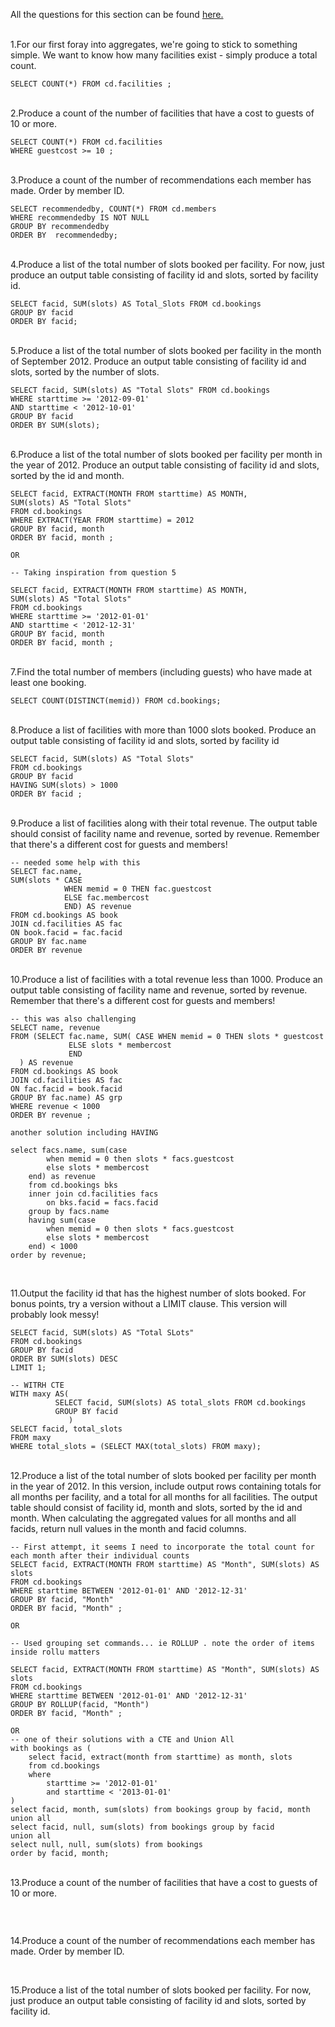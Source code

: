 All the questions for this section can be found [here.](https://pgexercises.com/questions/aggregates/)

\
1.For our first foray into aggregates, we're going to stick to something simple. We want to know how many facilities exist - simply produce a total count.

```
SELECT COUNT(*) FROM cd.facilities ;
```
\
2.Produce a count of the number of facilities that have a cost to guests of 10 or more.
```
SELECT COUNT(*) FROM cd.facilities
WHERE guestcost >= 10 ;
```

\
3.Produce a count of the number of recommendations each member has made. Order by member ID.
```
SELECT recommendedby, COUNT(*) FROM cd.members
WHERE recommendedby IS NOT NULL 
GROUP BY recommendedby
ORDER BY  recommendedby;
```
\
4.Produce a list of the total number of slots booked per facility. For now, just produce an output table consisting of facility id and slots, sorted by facility id.
```
SELECT facid, SUM(slots) AS Total_Slots FROM cd.bookings
GROUP BY facid 
ORDER BY facid;

```
\
5.Produce a list of the total number of slots booked per facility in the month of September 2012. Produce an output table consisting of facility id and slots, sorted by the number of slots.
```
SELECT facid, SUM(slots) AS "Total Slots" FROM cd.bookings
WHERE starttime >= '2012-09-01' 
AND starttime < '2012-10-01'
GROUP BY facid 
ORDER BY SUM(slots);

```

\
6.Produce a list of the total number of slots booked per facility per month in the year of 2012. Produce an output table consisting of facility id and slots, sorted by the id and month.

```
SELECT facid, EXTRACT(MONTH FROM starttime) AS MONTH,
SUM(slots) AS "Total Slots" 
FROM cd.bookings
WHERE EXTRACT(YEAR FROM starttime) = 2012 
GROUP BY facid, month
ORDER BY facid, month ;

OR

-- Taking inspiration from question 5

SELECT facid, EXTRACT(MONTH FROM starttime) AS MONTH,
SUM(slots) AS "Total Slots" 
FROM cd.bookings
WHERE starttime >= '2012-01-01' 
AND starttime < '2012-12-31'
GROUP BY facid, month
ORDER BY facid, month ;
```

\
7.Find the total number of members (including guests) who have made at least one booking.
```
SELECT COUNT(DISTINCT(memid)) FROM cd.bookings;
```

\
8.Produce a list of facilities with more than 1000 slots booked. Produce an output table consisting of facility id and slots, sorted by facility id
```
SELECT facid, SUM(slots) AS "Total Slots"
FROM cd.bookings
GROUP BY facid
HAVING SUM(slots) > 1000
ORDER BY facid ;
```

\
9.Produce a list of facilities along with their total revenue. The output table should consist of facility name and revenue, sorted by revenue. Remember that there's a different cost for guests and members!
```
-- needed some help with this 
SELECT fac.name, 
SUM(slots * CASE
	        WHEN memid = 0 THEN fac.guestcost
			ELSE fac.membercost
			END) AS revenue
FROM cd.bookings AS book
JOIN cd.facilities AS fac 
ON book.facid = fac.facid
GROUP BY fac.name
ORDER BY revenue
```
\
10.Produce a list of facilities with a total revenue less than 1000. Produce an output table consisting of facility name and revenue, sorted by revenue. Remember that there's a different cost for guests and members!
```
-- this was also challenging
SELECT name, revenue  
FROM (SELECT fac.name, SUM( CASE WHEN memid = 0 THEN slots * guestcost 
	         ELSE slots * membercost
			 END
  ) AS revenue 
FROM cd.bookings AS book 
JOIN cd.facilities AS fac
ON fac.facid = book.facid
GROUP BY fac.name) AS grp
WHERE revenue < 1000	  
ORDER BY revenue ;

another solution including HAVING

select facs.name, sum(case 
		when memid = 0 then slots * facs.guestcost
		else slots * membercost
	end) as revenue
	from cd.bookings bks
	inner join cd.facilities facs
		on bks.facid = facs.facid
	group by facs.name
	having sum(case 
		when memid = 0 then slots * facs.guestcost
		else slots * membercost
	end) < 1000
order by revenue;


```
\
11.Output the facility id that has the highest number of slots booked. For bonus points, try a version without a LIMIT clause. This version will probably look messy!
```
SELECT facid, SUM(slots) AS "Total SLots" 
FROM cd.bookings
GROUP BY facid
ORDER BY SUM(slots) DESC
LIMIT 1;

-- WITRH CTE
WITH maxy AS(
  	      SELECT facid, SUM(slots) AS total_slots FROM cd.bookings
  	      GROUP BY facid
             )
SELECT facid, total_slots
FROM maxy
WHERE total_slots = (SELECT MAX(total_slots) FROM maxy);
```

\
12.Produce a list of the total number of slots booked per facility per month in the year of 2012. In this version, include output rows containing totals for all months per facility, and a total for all months for all facilities. The output table should consist of facility id, month and slots, sorted by the id and month. When calculating the aggregated values for all months and all facids, return null values in the month and facid columns.

```
-- First attempt, it seems I need to incorporate the total count for each month after their individual counts
SELECT facid, EXTRACT(MONTH FROM starttime) AS "Month", SUM(slots) AS slots
FROM cd.bookings
WHERE starttime BETWEEN '2012-01-01' AND '2012-12-31'
GROUP BY facid, "Month"
ORDER BY facid, "Month" ;

OR

-- Used grouping set commands... ie ROLLUP . note the order of items inside rollu matters

SELECT facid, EXTRACT(MONTH FROM starttime) AS "Month", SUM(slots) AS slots
FROM cd.bookings
WHERE starttime BETWEEN '2012-01-01' AND '2012-12-31'
GROUP BY ROLLUP(facid, "Month")
ORDER BY facid, "Month" ;

OR
-- one of their solutions with a CTE and Union All
with bookings as (
	select facid, extract(month from starttime) as month, slots
	from cd.bookings
	where
		starttime >= '2012-01-01'
		and starttime < '2013-01-01'
)
select facid, month, sum(slots) from bookings group by facid, month
union all
select facid, null, sum(slots) from bookings group by facid
union all
select null, null, sum(slots) from bookings
order by facid, month;
```
\
13.Produce a count of the number of facilities that have a cost to guests of 10 or more.
```


```

\
14.Produce a count of the number of recommendations each member has made. Order by member ID.
```

```
\
15.Produce a list of the total number of slots booked per facility. For now, just produce an output table consisting of facility id and slots, sorted by facility id.
```


```
